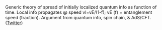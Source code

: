 
Generic theory of spread of initially localized quantum info as function of time. Local info propagates @ speed vI=vE/(1-f); vE (f) = entanglement speed (fraction). Argument from quantum info, spin chain, & AdS/CFT. ([Twitter](https://twitter.com/JoshuahHeath/status/1164184148824608768))

